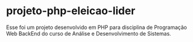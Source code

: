 # projeto-php-eleicao-lider
Esse foi um projeto desenvolvido em PHP para disciplina de Programação Web BackEnd do curso de Análise e Desenvolvimento de Sistemas.
